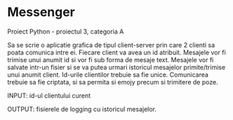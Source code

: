 # Messenger
Proiect Python - proiectul 3, categoria A

Sa se scrie o aplicatie grafica de tipul client-server prin care 2 clienti sa poata comunica intre
ei. Fiecare client va avea un id atribuit. Mesajele vor fi trimise unui anumit id si vor fi sub
forma de mesaje text. Mesajele vor fi salvate intr-un fisier si se va putea urmari istoricul
mesajelor primite/trimise unui anumit client. Id-urile clientilor trebuie sa fie unice.
Comunicarea trebuie sa fie criptata, si sa permita si emojy precum si trimitere de poze.

INPUT: id-ul clientului curent


OUTPUT: fisierele de logging cu istoricul mesajelor.
